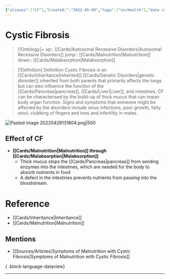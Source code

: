 ```yaml
---
{"aliases":["CF"],"Created:":"2022-05-09","tags":["on/Health"],"date created":"2022-05-09 Mon","edited":"2023-04-06 Thu","dg-publish":true,"permalink":"/cards/cystic-fibrosis/","dgPassFrontmatter":true}
---
```



# Cystic Fibrosis

> [!Ontology]+
> up:: [[Cards/Autosomal Recessive Disorders\|Autosomal Recessive Disorders]]
> jump:: [[Cards/Malnutrition\|Malnutrition]]
> down:: [[Cards/Malabsorption\|Malabsorption]]

> [!Definition] Definition
> Cystic Fibrosis is an [[Cards/Inheritance\|inherited]] [[Cards/Genetic Disorders\|genetic disorder]] inherited from both parents that primarily affects the lungs but can also influence the function of the [[Cards/Pancreas\|pancreas]], [[Cards/Liver\|Liver]], and intestines. CF can be characterised by the build-up of thick mucus that can impair body organ function. Signs and symptoms that someone might be affected by the disorders include sinus infections, poor growth, fatty stool, clubbing of fingers and toes and infertility in males. 

![Pasted image 20220429131804.png|500](/img/user/Extras/Images/Pasted%20image%2020220429131804.png)

## Effect of CF
- **[[Cards/Malnutrition\|Malnutrition]] through [[Cards/Malabsorption\|Malabsorption]]**
	- Thick mucus stops the [[Cards/Pancreas\|pancreas]] from sending enzymes into the intestines, which are needed for the body to absorb nutrients in food
	- A defect in the intestines prevents nutrients from passing into the bloodstream.

# Reference
- [[Cards/Inheritance\|Inheritance]]
- [[Cards/Malnutrition\|Malnutrition]]

## Mentions
- [[Sources/Articles/Symptoms of Malnutrition with Cystic Fibrosis\|Symptoms of Malnutrition with Cystic Fibrosis]]

{ .block-language-dataview}

---


